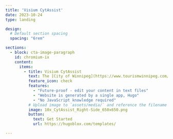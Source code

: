 ```yaml
---
title: 'Visium CytAssist'
date: 2023-10-24
type: landing 

design:
  # Default section spacing
  spacing: "6rem"

sections:
  - block: cta-image-paragraph
    id: chromium-ix
    content:
      items:
        - title: Visium CytAssist
          text: The [City of Winnipeg](https://www.tourismwinnipeg.com/), located where the Red and Assiniboine Rivers meet, is recognized for its vibrant, multicultural community and diverse culture. The city, with a growing population of more than 766,000, is home to internationally renowned festivals, galleries and museums, the historic Exchange District and The Forks, and ever-expanding research, education, and business sectors. <span style="color:#7BAFD4">**Notably, *The Globe and Mail* [recently ranked](https://www.theglobeandmail.com/investing/article-most-livable-cities-canada-2023/) Winnipeg as the 3rd most livable city in Canada in 2023.**</span> From the Hudson Bay waters, across the farmland fields, to the pulse of the cities and towns, [The Province of Manitoba's](https://www.travelmanitoba.com/) people and places - its 100,000 lakes, 92 provincial parks, winding river valleys and storied prairie skies - inspire.
          feature_icon: check
          features:
            - "Future-proof - edit your content in text files"
            - "Website is generated by a single app, Hugo"
            - "No JavaScript knowledge required"
          # Upload image to `assets/media/` and reference the filename here
          image: 10x_CytAssist_Right-Side_650x650.png
          button:
            text: Get Started
            url: https://hugoblox.com/templates/

---
```


